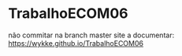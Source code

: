 # TrabalhoECOM06
não commitar na branch master
site a documentar: https://wykke.github.io/TrabalhoECOM06

